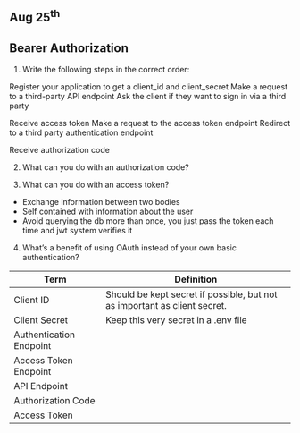 ## Aug 25<sup>th</sup>
## Bearer Authorization

1. Write the following steps in the correct order:

Register your application to get a client_id and client_secret
Make a request to a third-party API endpoint
Ask the client if they want to sign in via a third party


Receive access token
Make a request to the access token endpoint
Redirect to a third party authentication endpoint


Receive authorization code



2. What can you do with an authorization code?

3. What can you do with an access token?
- Exchange information between two bodies
- Self contained with information about the user
- Avoid querying the db more than once, you just pass the token each time and jwt system verifies it

4. What’s a benefit of using OAuth instead of your own basic authentication?


|   **Term**    | **Definition**  |
| ------------- | ----------- |
| Client ID     | Should be kept secret if possible, but not as important as client secret.             |
| Client Secret | Keep this very secret in a .env file            |
| Authentication Endpoint |             |
| Access Token Endpoint |             |
| API Endpoint |             |
| Authorization Code |             |
| Access Token |             |
